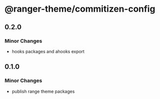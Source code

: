 # @ranger-theme/commitizen-config

## 0.2.0

### Minor Changes

- hooks packages and ahooks export

## 0.1.0

### Minor Changes

- publish range theme packages
